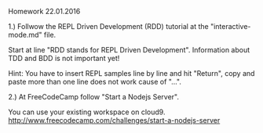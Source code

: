 Homework
22.01.2016

1.) Follwow the REPL Driven Development (RDD) tutorial at the "interactive-mode.md" file.

Start at line "RDD stands for REPL Driven Development".
Information about TDD and BDD is not important yet!

Hint: You have to insert REPL samples line by line and hit "Return",
copy and paste more than one line does not work cause of "...".


2.) At FreeCodeCamp follow "Start a Nodejs Server".

You can use your existing workspace on cloud9.
http://www.freecodecamp.com/challenges/start-a-nodejs-server